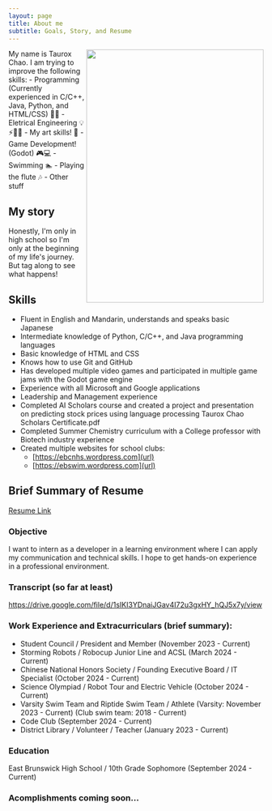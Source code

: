 ```yaml
---
layout: page
title: About me
subtitle: Goals, Story, and Resume
---
```

<img align="right" width="350" height="500" src="https://github.com/user-attachments/assets/50a1d633-4aaa-4863-af05-84e0579bff27">
My name is Taurox Chao. I am trying to improve the following skills:
- Programming (Currently experienced in C/C++, Java, Python, and HTML/CSS) 👩‍💻
- Eletrical Engineering 💡⚡👩‍🔧
- My art skills! 🎨
- Game Development! (Godot) 🎮️💻
- Swimming 🏊
- Playing the flute 🎶
- Other stuff


## My story

Honestly, I'm only in high school so I'm only at the beginning of my life's journey. But tag along to see what happens!

## Skills

- Fluent in English and Mandarin, understands and speaks basic Japanese
- Intermediate knowledge of Python, C/C++, and Java programming languages
- Basic knowledge of HTML and CSS
- Knows how to use Git and GitHub
- Has developed multiple video games and participated in multiple game jams with the Godot game engine
- Experience with all Microsoft and Google applications
- Leadership and Management experience
- Completed AI Scholars course and created a project and presentation on predicting stock prices using language processing Taurox Chao Scholars Certificate.pdf
- Completed Summer Chemistry curriculum with a College professor with Biotech industry experience
- Created multiple websites for school clubs:
    - [https://ebcnhs.wordpress.com](url)
    - [https://ebswim.wordpress.com](url)

## Brief Summary of Resume

[Resume Link](https://docs.google.com/document/d/1ou86cMKmkbK_nFvmGbKvGwgekbcl1y7rM5WmSnY8SrU/edit?usp=sharing)

### Objective
I want to intern as a developer in a learning environment where I can apply my communication and technical skills. I hope to get hands-on experience in a professional environment. 

### Transcript (so far at least)
[https://drive.google.com/file/d/1sIKI3YDnaiJGav4I72u3gxHY_hQJ5x7y/view
](url)

### Work Experience and Extracurriculars (brief summary):

- Student Council / President and Member (November 2023 - Current)
- Storming Robots / Robocup Junior Line and ACSL (March 2024 - Current)
- Chinese National Honors Society / Founding Executive Board / IT Specialist (October 2024 - Current)
- Science Olympiad / Robot Tour and Electric Vehicle (October 2024 - Current)
- Varsity Swim Team and Riptide Swim Team / Athlete (Varsity: November 2023 - Current) (Club swim team: 2018 - Current)
- Code Club (September 2024 - Current)
- District Library / Volunteer / Teacher (January 2023 - Current)

### Education
East Brunswick High School / 10th Grade Sophomore (September 2024 - Current)

### Acomplishments coming soon...





